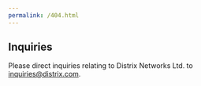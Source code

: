 ```yaml
---
permalink: /404.html
---
```

## Inquiries

Please direct inquiries relating to Distrix Networks Ltd. to inquiries@distrix.com.
